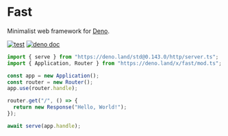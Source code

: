 # Fast

Minimalist web framework for [Deno](https://deno.land).

[![test](https://github.com/danteissaias/fast/actions/workflows/test.yml/badge.svg)](https://github.com/danteissaias/fast/actions/workflows/test.yml)
[![deno doc](https://doc.deno.land/badge.svg)](https://doc.deno.land/https://deno.land/x/fast/mod.ts)

```ts
import { serve } from "https://deno.land/std@0.143.0/http/server.ts";
import { Application, Router } from "https://deno.land/x/fast/mod.ts";

const app = new Application();
const router = new Router();
app.use(router.handle);

router.get("/", () => {
  return new Response("Hello, World!");
});

await serve(app.handle);
```
